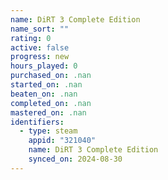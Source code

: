 ```yaml
---
name: DiRT 3 Complete Edition
name_sort: ""
rating: 0
active: false
progress: new
hours_played: 0
purchased_on: .nan
started_on: .nan
beaten_on: .nan
completed_on: .nan
mastered_on: .nan
identifiers:
  - type: steam
    appid: "321040"
    name: DiRT 3 Complete Edition
    synced_on: 2024-08-30
---
```

